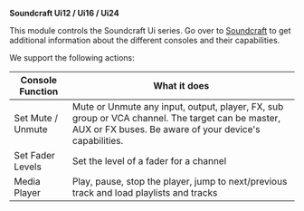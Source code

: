 **Soundcraft Ui12 / Ui16 / Ui24**

This module controls the Soundcraft Ui series.
Go over to [Soundcraft](https://www.soundcraft.com/en/product_families/ui-series) to get additional information about the different consoles and their capabilities.

We support the following actions:

Console Function   | What it does
-------------------|---------------
Set Mute / Unmute | Mute or Unmute any input, output, player, FX, sub group or VCA channel. The target can be master, AUX or FX buses. Be aware of your device's capabilities.
Set Fader Levels  | Set the level of a fader for a channel
Media Player       | Play, pause, stop the player, jump to next/previous track and load playlists and tracks